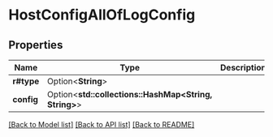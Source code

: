 # HostConfigAllOfLogConfig

## Properties

Name | Type | Description | Notes
------------ | ------------- | ------------- | -------------
**r#type** | Option<**String**> |  | [optional]
**config** | Option<**std::collections::HashMap<String, String>**> |  | [optional]

[[Back to Model list]](../README.md#documentation-for-models) [[Back to API list]](../README.md#documentation-for-api-endpoints) [[Back to README]](../README.md)


